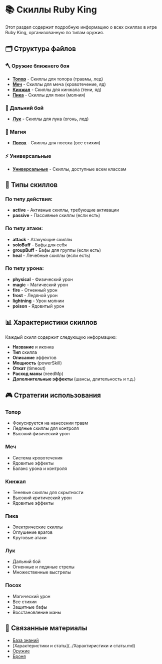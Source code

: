 # 📚 Скиллы Ruby King

Этот раздел содержит подробную информацию о всех скиллах в игре Ruby King, организованную по типам оружия.

## 🗂️ Структура файлов

### 🪓 Оружие ближнего боя
- **[Топор](axe.md)** - Скиллы для топора (травмы, лед)
- **[Меч](sword.md)** - Скиллы для меча (кровотечение, яд)
- **[Кинжал](dagger.md)** - Скиллы для кинжала (тени, яд)
- **[Пика](spear.md)** - Скиллы для пики (молния)

### 🏹 Дальний бой
- **[Лук](bow.md)** - Скиллы для лука (огонь, лед)

### 🏹 Магия
- **[Посох](staff.md)** - Скиллы для посоха (все стихии)

### ⚡ Универсальные
- **[Универсальные](universal.md)** - Скиллы, доступные всем классам

## 🎯 Типы скиллов

### По типу действия:
- **active** - Активные скиллы, требующие активации
- **passive** - Пассивные скиллы (если есть)

### По типу атаки:
- **attack** - Атакующие скиллы
- **soloBuff** - Бафы для себя
- **groupBuff** - Бафы для группы (если есть)
- **heal** - Лечебные скиллы (если есть)

### По типу урона:
- **physical** - Физический урон
- **magic** - Магический урон
- **fire** - Огненный урон
- **frost** - Ледяной урон
- **lightning** - Урон молнии
- **poison** - Ядовитый урон

## 📊 Характеристики скиллов

Каждый скилл содержит следующую информацию:
- **Название** и иконка
- **Тип** скилла
- **Описание** эффектов
- **Мощность** (powerSkill)
- **Откат** (timeout)
- **Расход маны** (needMp)
- **Дополнительные эффекты** (шансы, длительность и т.д.)

## 🎮 Стратегии использования

### Топор
- Фокусируется на нанесении травм
- Ледяные скиллы для контроля
- Высокий физический урон

### Меч
- Система кровотечения
- Ядовитые эффекты
- Баланс урона и контроля

### Кинжал
- Теневые скиллы для скрытности
- Высокий критический урон
- Ядовитые эффекты

### Пика
- Электрические скиллы
- Оглушение врагов
- Круговые атаки

### Лук
- Дальний бой
- Огненные и ледяные стрелы
- Множественные выстрелы

### Посох
- Магический урон
- Все стихии
- Защитные бафы
- Восстановление маны

## 🔗 Связанные материалы

- [База знаний](../База.md)
- [Характеристики и статы](../Характиристики и статы.md)
- [Оружие](../Оружие.md)
- [Броня](../Броня.md) 